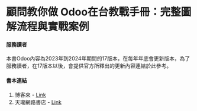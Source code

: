 # 顧問教你做 Odoo在台教戰手冊：完整圖解流程與實戰案例
#### 服務讀者
本書Odoo內容為2023年到2024年期間的17版本，在每年年底會更新版本，為了服務讀者，在17版本以後，會提供官方所釋出的更新內容連結於此參考。

#### 書本連結
1. 博客來 - [Link](https://www.books.com.tw/products/0010996092?loc=M_0009_002)
2. 天瓏網路書店 - [Link](https://www.tenlong.com.tw/products/9786263339200?list_name=i-r-zh_tw)
